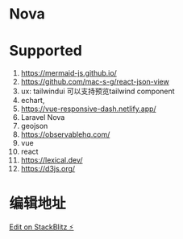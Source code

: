 # Nova

# Supported 

1. https://mermaid-js.github.io/
2. https://github.com/mac-s-g/react-json-view
3. ux: tailwindui 可以支持预览tailwind component
4. echart,
5. https://vue-responsive-dash.netlify.app/
6. Laravel Nova
7. geojson
8. https://observablehq.com/
9. vue
10. react
11. https://lexical.dev/
12. https://d3js.org/






# 编辑地址

[Edit on StackBlitz ⚡️](https://stackblitz.com/edit/web-platform-qok61q)
